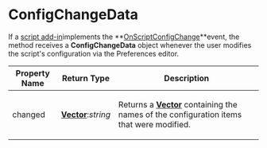 # ConfigChangeData

If a [script add-in](/Manual/scripting/script_add-ins/README.md)implements the **[OnScriptConfigChange](../scripting_events/onscriptconfigchange.md)**event, the method receives a **ConfigChangeData** object whenever the user modifies the script's configuration via the Preferences editor.

<table>
<thead><tr><th>
Property Name</th><th>
Return Type</th><th>
Description
</th></tr></thead><tbody><tr><td>
changed</td><td>

**[Vector](vector.md)**:*string*</td><td>

Returns a **[Vector](vector.md)** containing the names of the configuration items that were modified.
</td></tr></tbody>
</table>

